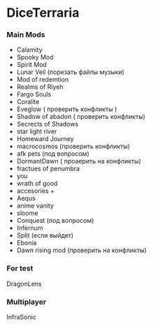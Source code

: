 # DiceTerraria

### Main Mods
- Calamity 
- Spooky Mod
- Spirit Mod
- Lunar Veil (порезать файлы музыки)
- Mod of redemtion
- Realms of Rlyeh
- Fargo Souls
- Coralite 
- Eveglow ( проверить конфликты )
- Shadow of abadon ( проверить конфликты)
- Secrects of Shadows
- star light river
- Homeward Journey
- macrocosmos (проверить конфликты)
- afk pets (под вопросом)
- DormantDawn ( проаерить на конфликты)
- fractues of penumbra
- you
- wrath of good
- accesories +
- Aequs
- anime vanity
- sloome
- Conquest (под вопросом)
- Infernum
- Split (если выйдет)
- Ebonia
- Dawn rising mod (проверить на конфликты)

### For test
DragonLens

### Multiplayer
InfraSonic

